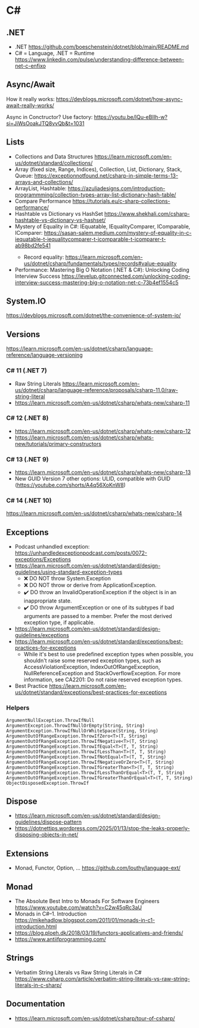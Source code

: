 # C#

## .NET

- .NET <https://github.com/boeschenstein/dotnet/blob/main/README.md>
- C# = Language, .NET = Runtime <https://www.linkedin.com/pulse/understanding-difference-between-net-c-enfixo>

## Async/Await

How it really works: <https://devblogs.microsoft.com/dotnet/how-async-await-really-works/>

Async in Conctructor? Use factory: <https://youtu.be/lQu-eBIIh-w?si=JiWsOoakJTQ8vvQb&t=1031>

## Lists

- Collections and Data Structures <https://learn.microsoft.com/en-us/dotnet/standard/collections/>
- Array (fixed size, Range, Indices), Collection, List, Dictionary, Stack, Queue: <https://exceptionnotfound.net/csharp-in-simple-terms-13-arrays-and-collections/>
- ArrayList, Hashtable: <https://azuliadesigns.com/introduction-programmming/collection-types-array-list-dictionary-hash-table/>
- Compare Performance <https://tutorials.eu/c-sharp-collections-performance/>
- Hashtable vs Dictionary vs HashSet <https://www.shekhali.com/csharp-hashtable-vs-dictionary-vs-hashset/>
- Mystery of Equality in C#: IEquatable<T>, IEqualityComparer<T>, IComparable<T>, IComparer<T>: <https://sasan-salem.medium.com/mystery-of-equality-in-c-iequatable-t-iequalitycomparer-t-icomparable-t-icomparer-t-ab98bd2fe541>
  - Record equality: <https://learn.microsoft.com/en-us/dotnet/csharp/fundamentals/types/records#value-equality>
- Performance: Mastering Big O Notation (.NET & C#): Unlocking Coding Interview Success <https://levelup.gitconnected.com/unlocking-coding-interview-success-mastering-big-o-notation-net-c-73b4ef1554c5>

## System.IO

<https://devblogs.microsoft.com/dotnet/the-convenience-of-system-io/>

## Versions

<https://learn.microsoft.com/en-us/dotnet/csharp/language-reference/language-versioning>

### C# 11 (.NET 7)

- Raw String Literals <https://learn.microsoft.com/en-us/dotnet/csharp/language-reference/proposals/csharp-11.0/raw-string-literal>
- <https://learn.microsoft.com/en-us/dotnet/csharp/whats-new/csharp-11>

### C# 12 (.NET 8)

- <https://learn.microsoft.com/en-us/dotnet/csharp/whats-new/csharp-12>
- <https://learn.microsoft.com/en-us/dotnet/csharp/whats-new/tutorials/primary-constructors>

### C# 13 (.NET 9)

- <https://learn.microsoft.com/en-us/dotnet/csharp/whats-new/csharp-13>
- New GUID Version 7
  other options: ULID, compatible with GUID (<https://youtube.com/shorts/A4q56XoKnW8>)

### C# 14 (.NET 10)

<https://learn.microsoft.com/en-us/dotnet/csharp/whats-new/csharp-14>

## Exceptions

- Podcast unhandled exception: <https://unhandledexceptionpodcast.com/posts/0072-exceptions/Exceptions>
- <https://learn.microsoft.com/en-us/dotnet/standard/design-guidelines/using-standard-exception-types>
  - ❌ DO NOT throw System.Exception 
  - ❌ DO NOT throw or derive from ApplicationException.
  - ✔️ DO throw an InvalidOperationException if the object is in an inappropriate state.
  - ✔️ DO throw ArgumentException or one of its subtypes if bad arguments are passed to a member. Prefer the most derived exception type, if applicable.
- <https://learn.microsoft.com/en-us/dotnet/standard/design-guidelines/exceptions>
- <https://learn.microsoft.com/en-us/dotnet/standard/exceptions/best-practices-for-exceptions>
  - While it's best to use predefined exception types when possible, you shouldn't raise some reserved exception types, such as AccessViolationException, IndexOutOfRangeException, NullReferenceException and StackOverflowException. For more information, see CA2201: Do not raise reserved exception types.
- Best Practice <https://learn.microsoft.com/en-us/dotnet/standard/exceptions/best-practices-for-exceptions>

### Helpers

```
ArgumentNullException.ThrowIfNull
ArgumentException.ThrowIfNullOrEmpty(String, String)
ArgumentException.ThrowIfNullOrWhiteSpace(String, String)
ArgumentOutOfRangeException.ThrowIfZero<T>(T, String)
ArgumentOutOfRangeException.ThrowIfNegative<T>(T, String)
ArgumentOutOfRangeException.ThrowIfEqual<T>(T, T, String)
ArgumentOutOfRangeException.ThrowIfLessThan<T>(T, T, String)
ArgumentOutOfRangeException.ThrowIfNotEqual<T>(T, T, String)
ArgumentOutOfRangeException.ThrowIfNegativeOrZero<T>(T, String)
ArgumentOutOfRangeException.ThrowIfGreaterThan<T>(T, T, String)
ArgumentOutOfRangeException.ThrowIfLessThanOrEqual<T>(T, T, String)
ArgumentOutOfRangeException.ThrowIfGreaterThanOrEqual<T>(T, T, String)
ObjectDisposedException.ThrowIf 
```

## Dispose

- <https://learn.microsoft.com/en-us/dotnet/standard/design-guidelines/dispose-pattern>
- <https://dotnettips.wordpress.com/2025/01/13/stop-the-leaks-properly-disposing-objects-in-net/>

## Extensions

- Monad, Functor, Option<T>, ... <https://github.com/louthy/language-ext/>

## Monad

- The Absolute Best Intro to Monads For Software Engineers <https://www.youtube.com/watch?v=C2w45qRc3aU>
- Monads in C#–1. Introduction <https://mikehadlow.blogspot.com/2011/01/monads-in-c1-introduction.html>
- <https://blog.ploeh.dk/2018/03/19/functors-applicatives-and-friends/>
- <https://www.antiifprogramming.com/>

## Strings

- Verbatim String Literals vs Raw String Literals in C# <https://www.csharp.com/article/verbatim-string-literals-vs-raw-string-literals-in-c-sharp/>

## Documentation

- <https://learn.microsoft.com/en-us/dotnet/csharp/tour-of-csharp/>
